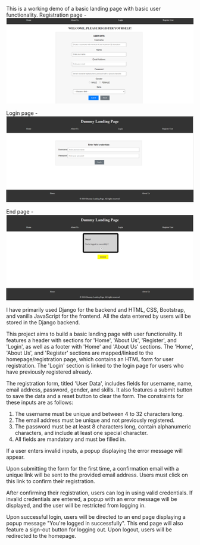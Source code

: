 This is a working demo of a basic landing page with basic user functionality. 
Registration page - ![](Screenshot(492).png)


Login page - ![](Screenshot(493).png)


End page - ![](Screenshot(494).png)



I have primarily used Django for the backend and HTML, CSS, Bootstrap, and vanilla JavaScript for the frontend. All the data entered by users will be stored in the Django backend.

This project aims to build a basic landing page with user functionality. It features a header with sections for 'Home', 'About Us', 'Register', and 'Login', as well as a footer with 'Home' and 'About Us' sections. The 'Home', 'About Us', and 'Register' sections are mapped/linked to the homepage/registration page, which contains an HTML form for user registration. The 'Login' section is linked to the login page for users who have previously registered already. 

The registration form, titled 'User Data', includes fields for username, name, email address, password, gender, and skills. It also features a submit button to save the data and a reset button to clear the form. The constraints for these inputs are as follows:
1. The username must be unique and between 4 to 32 characters long.
2. The email address must be unique and not previously registered.
3. The password must be at least 8 characters long, contain alphanumeric characters, and include at least one special character.
4. All fields are mandatory and must be filled in.

If a user enters invalid inputs, a popup displaying the error message will appear.

Upon submitting the form for the first time, a confirmation email with a unique link will be sent to the provided email address. Users must click on this link to confirm their registration. 

After confirming their registration, users can log in using valid credentials. If invalid credentials are entered, a popup with an error message will be displayed, and the user will be restricted from logging in.

Upon successful login, users will be directed to an end page displaying a popup message "You're logged in successfully". This end page will also feature a sign-out button for logging out. Upon logout, users will be redirected to the homepage.



